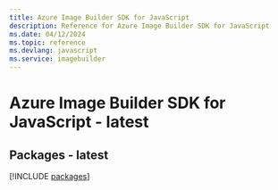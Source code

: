 ```yaml
---
title: Azure Image Builder SDK for JavaScript
description: Reference for Azure Image Builder SDK for JavaScript
ms.date: 04/12/2024
ms.topic: reference
ms.devlang: javascript
ms.service: imagebuilder
---
```

# Azure Image Builder SDK for JavaScript - latest
## Packages - latest
[!INCLUDE [packages](image-builder-index.md)]